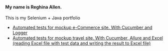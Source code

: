 <!--
**ReghinaA/ReghinaA** is a ✨ _special_ ✨ repository because its `README.md` (this file) appears on your GitHub profile.

Here are some ideas to get you started:

- 🔭 I’m currently working on ...
- 🌱 I’m currently learning ...
- 👯 I’m looking to collaborate on ...
- 🤔 I’m looking for help with ...
- 💬 Ask me about ...
- 📫 How to reach me: ...
- 😄 Pronouns: ...
- ⚡ Fun fact: ...
-->
#### My name is Reghina Allen.
This is my Selenium + Java portfolio

- [Automated tests for mockup e-Commerce site. With Cucumber and Logger](https://github.com/ReghinaA/java-practice-create-user)
- [Automated tests for mockup travel site. With Cucumber, Allure and Excel (reading Excel file with test data and writing the result to Excel file) 
](https://github.com/ReghinaA/java-selenium-excel)
